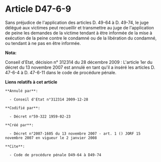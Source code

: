 # Article D47-6-9

Sans préjudice de l'application des articles D. 49-64 à D. 49-74, le juge délégué aux victimes peut recueillir et transmettre
au juge de l'application de peine les demandes de la victime tendant à être informée de la mise à exécution de la peine
contre le condamné ou de la libération du condamné, ou tendant à ne pas en être informée.

**Nota:**

Conseil d'Etat, décision n° 312314 du 28 décembre 2009 : L'article 1er du décret du 13 novembre 2007 est annulé en tant qu'il
a inséré les articles D. 47-6-4 à D. 47-6-11 dans le code de procédure pénale.

**Liens relatifs à cet article**

	**Annulé par**:

	  - Conseil d'Etat n°312314 2009-12-28

	**Codifié par**:

	  - Décret n°59-322 1959-02-23

	**Créé par**:

	  - Décret n°2007-1605 du 13 novembre 2007 - art. 1 () JORF 15 novembre 2007 en vigueur le 2 janvier 2008

	**Cite**:

	  - Code de procédure pénale D49-64 à D49-74
